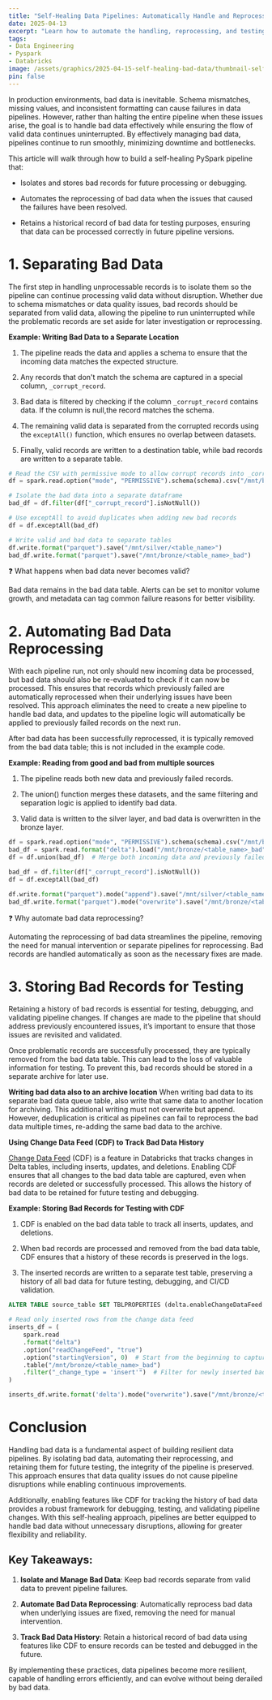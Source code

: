 ```yaml
---
title: "Self-Healing Data Pipelines: Automatically Handle and Reprocess Bad Data"
date: 2025-04-13
excerpt: "Learn how to automate the handling, reprocessing, and testing of bad data in PySpark pipelines, ensuring robust data workflows."
tags:
- Data Engineering
- Pyspark
- Databricks
image: /assets/graphics/2025-04-15-self-healing-bad-data/thumbnail-self-healing-bad-data.jpg
pin: false
---
```

In production environments, bad data is inevitable. Schema mismatches, missing values, and inconsistent formatting can cause failures in data pipelines. However, rather than halting the entire pipeline when these issues arise, the goal is to handle bad data effectively while ensuring the flow of valid data continues uninterrupted. By effectively managing bad data, pipelines continue to run smoothly, minimizing downtime and bottlenecks.

This article will walk through how to build a self-healing PySpark pipeline that:
- Isolates and stores bad records for future processing or debugging.

- Automates the reprocessing of bad data when the issues that caused the failures have been resolved.

- Retains a historical record of bad data for testing purposes, ensuring that data can be processed correctly in future pipeline versions.

# **1. Separating Bad Data**
The first step in handling unprocessable records is to isolate them so the pipeline can continue processing valid data without disruption. Whether due to schema mismatches or data quality issues, bad records should be separated from valid data, allowing the pipeline to run uninterrupted while the problematic records are set aside for later investigation or reprocessing.

**Example: Writing Bad Data to a Separate Location**
1. The pipeline reads the data and applies a schema to ensure that the incoming data matches the expected structure.

2. Any records that don't match the schema are captured in a special column, `_corrupt_record`.

3. Bad data is filtered by checking if the column `_corrupt_record` contains data. If the column is null,the record matches the schema.

4. The remaining valid data is separated from the corrupted records using the `exceptAll()` function, which ensures no overlap between datasets.

5. Finally, valid records are written to a destination table, while bad records are written to a separate table.

```python
# Read the CSV with permissive mode to allow corrupt records into _corrupt_record
df = spark.read.option("mode", "PERMISSIVE").schema(schema).csv("/mnt/bronze/data_source/csv_file.csv")

# Isolate the bad data into a separate dataframe
bad_df = df.filter(df["_corrupt_record"].isNotNull())

# Use exceptAll to avoid duplicates when adding new bad records
df = df.exceptAll(bad_df)

# Write valid and bad data to separate tables
df.write.format("parquet").save("/mnt/silver/<table_name>")
bad_df.write.format("parquet").save("/mnt/bronze/<table_name>_bad")
```

❓ What happens when bad data never becomes valid?

Bad data remains in the bad data table. Alerts can be set to monitor volume growth, and metadata can tag common failure reasons for better visibility.

# 2. Automating Bad Data Reprocessing
With each pipeline run, not only should new incoming data be processed, but bad data should also be re-evaluated to check if it can now be processed. This ensures that records which previously failed are automatically reprocessed when their underlying issues have been resolved. This approach eliminates the need to create a new pipeline to handle bad data, and updates to the pipeline logic will automatically be applied to previously failed records on the next run.

After bad data has been successfully reprocessed, it is typically removed from the bad data table; this is not included in the example code.

**Example: Reading from good and bad from multiple sources**
1. The pipeline reads both new data and previously failed records.

2. The union() function merges these datasets, and the same filtering and separation logic is applied to identify bad data.

3. Valid data is written to the silver layer, and bad data is overwritten in the bronze layer.

```python
df = spark.read.option("mode", "PERMISSIVE").schema(schema).csv("/mnt/bronze/data_source/csv_file.csv")
bad_df = spark.read.format("delta").load("/mnt/bronze/<table_name>_bad")  # Process _corrupt_record column for consistency
df = df.union(bad_df)  # Merge both incoming data and previously failed data

bad_df = df.filter(df["_corrupt_record"].isNotNull())
df = df.exceptAll(bad_df)

df.write.format("parquet").mode("append").save("/mnt/silver/<table_name>")           # Append valid data to the silver layer
bad_df.write.format("parquet").mode("overwrite").save("/mnt/bronze/<table_name>_bad") # Overwrite bad data in the bronze layer
```

❓ Why automate bad data reprocessing?

Automating the reprocessing of bad data streamlines the pipeline, removing the need for manual intervention or separate pipelines for reprocessing. Bad records are handled automatically as soon as the necessary fixes are made.

# 3. Storing Bad Records for Testing

Retaining a history of bad records is essential for testing, debugging, and validating pipeline changes. If changes are made to the pipeline that should address previously encountered issues, it’s important to ensure that those issues are revisited and validated.

Once problematic records are successfully processed, they are typically removed from the bad data table. This can lead to the loss of valuable information for testing. To prevent this, bad records should be stored in a separate archive for later use.

**Writing bad data also to an archive location**
When writing bad data to its separate bad data queue table, also write that same data to another location for archiving. This additional writing must not overwrite but append. However, deduplication is critical as pipelines can fail to reprocess the bad data multiple times, re-adding the same bad data to the archive.

**Using Change Data Feed (CDF) to Track Bad Data History**

[Change Data Feed](https://docs.databricks.com/aws/en/delta/delta-change-data-feed) (CDF) is a feature in Databricks that tracks changes in Delta tables, including inserts, updates, and deletions. Enabling CDF ensures that all changes to the bad data table are captured, even when records are deleted or successfully processed. This allows the history of bad data to be retained for future testing and debugging.

**Example: Storing Bad Records for Testing with CDF**

1. CDF is enabled on the bad data table to track all inserts, updates, and deletions.

2. When bad records are processed and removed from the bad data table, CDF ensures that a history of these records is preserved in the logs.

3. The inserted records are written to a separate test table, preserving a history of all bad data for future testing, debugging, and CI/CD validation.

```sql
ALTER TABLE source_table SET TBLPROPERTIES (delta.enableChangeDataFeed = true)
```

```python
# Read only inserted rows from the change data feed
inserts_df = (
    spark.read
    .format("delta")
    .option("readChangeFeed", "true")
    .option("startingVersion", 0)  # Start from the beginning to capture all inserts or track version yourself
    .table("/mnt/bronze/<table_name>_bad")
    .filter("_change_type = 'insert'")  # Filter for newly inserted bad records
)

inserts_df.write.format('delta').mode("overwrite").save("/mnt/bronze/<table_name>_test")
```

# Conclusion
Handling bad data is a fundamental aspect of building resilient data pipelines. By isolating bad data, automating their reprocessing, and retaining them for future testing, the integrity of the pipeline is preserved. This approach ensures that data quality issues do not cause pipeline disruptions while enabling continuous improvements.

Additionally, enabling features like CDF for tracking the history of bad data provides a robust framework for debugging, testing, and validating pipeline changes. With this self-healing approach, pipelines are better equipped to handle bad data without unnecessary disruptions, allowing for greater flexibility and reliability.

## Key Takeaways:
1. **Isolate and Manage Bad Data**: Keep bad records separate from valid data to prevent pipeline failures.

2. **Automate Bad Data Reprocessing**: Automatically reprocess bad data when underlying issues are fixed, removing the need for manual intervention.

3. **Track Bad Data History**: Retain a historical record of bad data using features like CDF to ensure records can be tested and debugged in the future.

By implementing these practices, data pipelines become more resilient, capable of handling errors efficiently, and can evolve without being derailed by bad data.